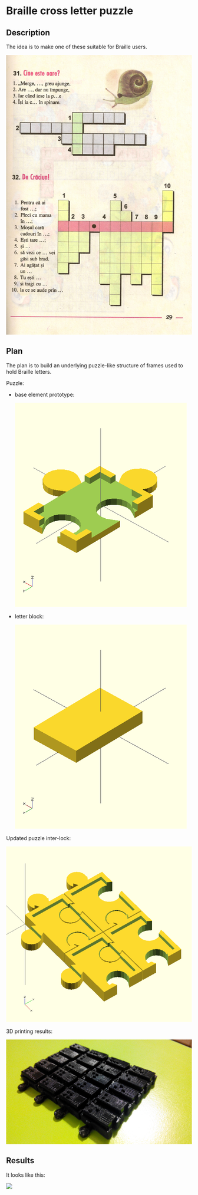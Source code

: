 # Braille cross letter puzzle

## Description 

The idea is to make one of these suitable for Braille users.

![](doc/p26.jpg)

## Plan

The plan is to build an underlying puzzle-like structure of frames used to hold Braille letters.

Puzzle:

- base element prototype:

  ![](doc/puzzle-base.png)

- letter block:

  ![](doc/puzzle-letter-block.png)


Updated puzzle inter-lock:

![](doc/puzzle-base-better-interlock.png)

3D printing results:

![](doc/20150302233429.jpg)

## Results

It looks like this:

![](doc/DSC_0169.jpg)

